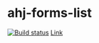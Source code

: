 # ahj-forms-list


[![Build status](https://ci.appveyor.com/api/projects/status/xla081w96ncijpd9/branch/main?svg=true)](https://ci.appveyor.com/project/bombik815/ahj-forms-list/branch/main)
[Link](https://bombik815.github.io/ahj-forms-list/)
